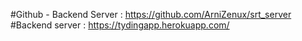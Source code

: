 
#Github - Backend Server : https://github.com/ArniZenux/srt_server
#Backend server : https://tydingapp.herokuapp.com/

